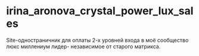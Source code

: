 # irina_aronova_crystal_power_lux_sales
Site-одностраничник для оплаты 2-х уровней входа в моё сообщество люкс миллениум лидер- независимое от старого матрикса.

